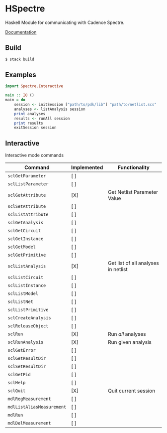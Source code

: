 # HSpectre

Haskell Module for communicating with Cadence Spectre.

[Documentation](https://augustunderground.github.io/hspectre)

## Build

```sh
$ stack build
```

## Examples

```haskell
import Spectre.Interactive

main :: IO ()
main = do
    session <- initSession ["path/to/pdk/lib"] "path/to/netlist.scs"
    analyses <- listAnalysis session
    print analyses
    results <- runAll session
    print results
    exitSession session
```

## Interactive

Interactive mode commands

| Command                   | Implemented | Functionality                       |
|---------------------------|-------------|-------------------------------------|
| `sclGetParameter`         | [ ]         |                                     |
| `sclListParameter`        | [ ]         |                                     |
| `sclGetAttribute`         | [X]         | Get Netlist Parameter Value         |
| `sclSetAttribute`         | [ ]         |                                     |
| `sclListAttribute`        | [ ]         |                                     |
| `sclGetAnalysis`          | [ ]         |                                     |
| `sclGetCircuit`           | [ ]         |                                     |
| `sclGetInstance`          | [ ]         |                                     |
| `sclGetModel`             | [ ]         |                                     |
| `sclGetPrimitive`         | [ ]         |                                     |
| `sclListAnalysis`         | [X]         | Get list of all analyses in netlist |
| `sclListCircuit`          | [ ]         |                                     |
| `sclListInstance`         | [ ]         |                                     |
| `sclListModel`            | [ ]         |                                     |
| `sclListNet`              | [ ]         |                                     |
| `sclListPrimitive`        | [ ]         |                                     |
| `sclCreateAnalysis`       | [ ]         |                                     |
| `sclReleaseObject`        | [ ]         |                                     |
| `sclRun`                  | [X]         | Run _all_ analyses                  |
| `sclRunAnalysis`          | [X]         | Run given analysis                  |
| `sclGetError`             | [ ]         |                                     |
| `sclGetResultDir`         | [ ]         |                                     |
| `sclSetResultDir`         | [ ]         |                                     |
| `sclGetPid`               | [ ]         |                                     |
| `sclHelp`                 | [ ]         |                                     |
| `sclQuit`                 | [X]         | Quit current session                |
| `mdlRegMeasurement`       | [ ]         |                                     |
| `mdlListAliasMeasurement` | [ ]         |                                     |
| `mdlRun`                  | [ ]         |                                     |
| `mdlDelMeasurement`       | [ ]         |                                     |
